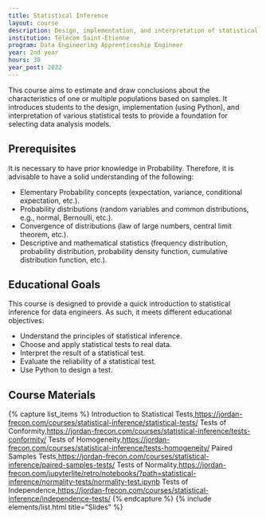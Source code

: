 ```yaml
---
title: Statistical Inference
layout: course
description: Design, implementation, and interpretation of statistical tests 
institution: Télécom Saint-Etienne
program: Data Engineering Apprenticeship Engineer
year: 2nd year
hours: 30
year_post: 2022
---
```


This course aims to estimate and draw conclusions about the characteristics of one or multiple populations based on samples. It introduces students to the design, implementation (using Python), and interpretation of various statistical tests to provide a foundation for selecting data analysis models.


## <i class="fas fa-exclamation-triangle"></i> Prerequisites

It is necessary to have prior knowledge in Probability. Therefore, it is advisable to have a solid understanding of the following:

- Elementary Probability concepts (expectation, variance, conditional expectation, etc.).
- Probability distributions (random variables and common distributions, e.g., normal, Bernoulli, etc.).
- Convergence of distributions (law of large numbers, central limit theorem, etc.).
- Descriptive and mathematical statistics (frequency distribution, probability distribution, probability density function, cumulative distribution function, etc.).


## <i class="fas fa-bookmark"></i> Educational Goals

This course is designed to provide a quick introduction to statistical inference for data engineers. As such, it meets different educational objectives:
- Understand the principles of statistical inference.
- Choose and apply statistical tests to real data.
- Interpret the result of a statistical test.
- Evaluate the reliability of a statistical test.
- Use Python to design a test.


## <i class="fas fa-file-download"></i> Course Materials

{% capture list_items %}
Introduction to Statistical Tests,https://jordan-frecon.com/courses/statistical-inference/statistical-tests/
Tests of Conformity,https://jordan-frecon.com/courses/statistical-inference/tests-conformity/
Tests of Homogeneity,https://jordan-frecon.com/courses/statistical-inference/tests-homogeneity/
Paired Samples Tests,https://jordan-frecon.com/courses/statistical-inference/paired-samples-tests/
Tests of Normality,https://jordan-frecon.com/jupyterlite/retro/notebooks/?path=statistical-inference/normality-tests/normality-test.ipynb
Tests of Independence,https://jordan-frecon.com/courses/statistical-inference/independence-tests/ 
{% endcapture %}
{% include elements/list.html title="Slides" %}



